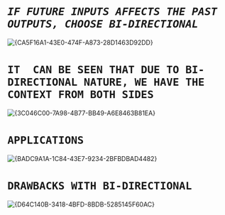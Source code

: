 # *`IF FUTURE INPUTS AFFECTS THE PAST OUTPUTS, CHOOSE BI-DIRECTIONAL`*

![{CA5F16A1-43E0-474F-A873-28D1463D92DD}](https://github.com/user-attachments/assets/bd6c0f9d-7682-4716-897e-d0e9aa3ecb04)

# **`IT  CAN BE SEEN THAT DUE TO BI-DIRECTIONAL NATURE, WE HAVE THE CONTEXT FROM BOTH SIDES`**
![{3C046C00-7A98-4B77-BB49-A6E8463B81EA}](https://github.com/user-attachments/assets/294de211-4a98-4a78-a82e-03532b6cf041)

# `APPLICATIONS`
![{BADC9A1A-1C84-43E7-9234-2BFBDBAD4482}](https://github.com/user-attachments/assets/d2e74b75-c37d-4afc-96c4-21b379902780)


# `DRAWBACKS WITH BI-DIRECTIONAL`
![{D64C140B-3418-4BFD-8BDB-5285145F60AC}](https://github.com/user-attachments/assets/975e86ed-5c08-46ad-a545-addfb150d8ba)
